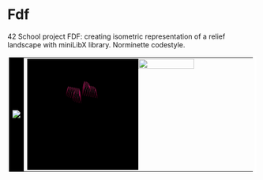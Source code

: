 # Fdf
42 School project FDF: creating isometric representation of a
relief landscape with miniLibX library. Norminette codestyle.
<div>
    <table cellpadding="20" bordercolor="white">
      <tr>
          <td  bgcolor="#000000">
                <img src="gifs/mars_square.gif" align="right"/>
          </td>
          <td>
              <div>
                  <img src="gifs/heart_square.gif" bordercolor="white" width=50% height=50% align="left"/>
              </div>
              <div>
                  <img src="gifs/t1_square.gif"  width=50% height=50%/>
              </div>
          </td>
        </tr>
    </table>
</div>
